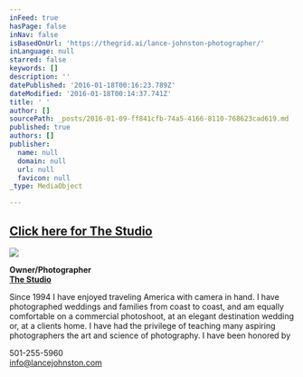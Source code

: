 ```yaml
---
inFeed: true
hasPage: false
inNav: false
isBasedOnUrl: 'https://thegrid.ai/lance-johnston-photographer/'
inLanguage: null
starred: false
keywords: []
description: ''
datePublished: '2016-01-18T00:16:23.789Z'
dateModified: '2016-01-18T00:14:37.741Z'
title: ' '
author: []
sourcePath: _posts/2016-01-09-ff841cfb-74a5-4166-8110-768623cad619.md
published: true
authors: []
publisher:
  name: null
  domain: null
  url: null
  favicon: null
_type: MediaObject

---
```

## [Click here for The Studio][0]
![](https://s3-us-west-2.amazonaws.com/the-grid-img/p/0f574068c820efbb8428e3275ee0078c6a92668f.jpg)

**Owner/Photographer**  
**[The Studio][0]**

Since 1994 I have enjoyed traveling America with camera in hand. I have photographed weddings and families from coast to coast, and am equally comfortable on a commercial photoshoot, at an elegant destination wedding or, at a clients home.  I have had the privilege of teaching many aspiring photographers the art and science of photography.  I have been honored by 

501-255-5960  
info@lancejohnston.com

[0]: https://thegrid.ai/lance-johnston-photographer/